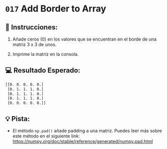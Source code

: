 # `017` Add Border to Array

## 📝 Instrucciones:

1. Añade ceros (0) en los valores que se encuentran en el borde de una matriz 3 x 3 de unos.

2. Imprime la matriz en la consola.

## 💻 Resultado Esperado:

```bash
[[0. 0. 0. 0. 0.]
 [0. 1. 1. 1. 0.]
 [0. 1. 1. 1. 0.]
 [0. 1. 1. 1. 0.]
 [0. 0. 0. 0. 0.]]
```

## 💡 Pista:

+ El método `np.pad()` añade padding a una matriz. Puedes leer más sobre este método en el siguiente link: https://numpy.org/doc/stable/reference/generated/numpy.pad.html

